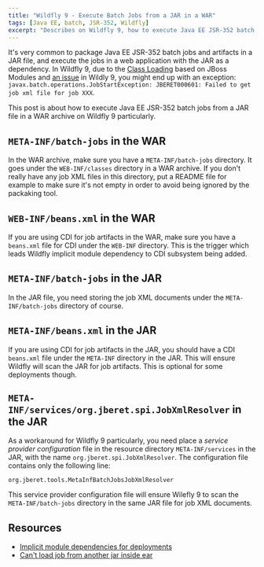 ```yaml
---
title: "Wildfly 9 - Execute Batch Jobs from a JAR in a WAR"
tags: [Java EE, batch, JSR-352, Wildfly]
excerpt: "Describes on Wildfly 9, how to execute Java EE JSR-352 batch jobs from a JAR in a WAR and avoid JBERET000601."
---
```


It's very common to package Java EE JSR-352 batch jobs and artifacts in a JAR file, and execute the jobs in a web application with the JAR as a dependency. In Wildfly 9, due to the [Class Loading](https://docs.jboss.org/author/display/WFLY9/Class+Loading+in+WildFly) based on JBoss Modules and [an issue](https://issues.jboss.org/browse/WFLY-4988) in Wildly 9, you might end up with an exception: `javax.batch.operations.JobStartException: JBERET000601: Failed to get job xml file for job XXX`.

This post is about how to execute Java EE JSR-352 batch jobs from a JAR file in a WAR archive on Wildfly 9 particularly.

## `META-INF/batch-jobs` in the WAR

In the WAR archive, make sure you have a `META-INF/batch-jobs` directory. It goes under the `WEB-INF/classes` directory in a WAR archive. If you don't really have any job XML files in this directory, put a README file for example to make sure it's not empty in order to avoid being ignored by the packaking tool.

## `WEB-INF/beans.xml` in the WAR

If you are using CDI for job artifacts in the WAR, make sure you have a `beans.xml` file for CDI under the `WEB-INF` directory. This is the trigger which leads Wildfly implicit module dependency to CDI subsystem being added.

## `META-INF/batch-jobs` in the JAR

In the JAR file, you need storing the job XML documents under the `META-INF/batch-jobs` directory of course.

## `META-INF/beans.xml` in the JAR

If you are using CDI for job artifacts in the JAR, you should have a CDI `beans.xml` file under the `META-INF` directory in the JAR. This will ensure Wildfly will scan the JAR for job artifacts. This is optional for some deployments though.

## `META-INF/services/org.jberet.spi.JobXmlResolver` in the JAR

As a workaround for Wildfly 9 particularly, you need place a *service provider configuration* file in the resource directory `META-INF/services` in the JAR, with the name `org.jberet.spi.JobXmlResolver`. The configuration file contains only the following line:

    org.jberet.tools.MetaInfBatchJobsJobXmlResolver

This service provider configuration file will ensure Wilefly 9 to scan the `META-INF/batch-jobs` directory in the same JAR file for job XML documents.

## Resources
* [Implicit module dependencies for deployments](https://docs.jboss.org/author/display/WFLY9/Implicit+module+dependencies+for+deployments)
* [Can't load job from another jar inside ear](https://issues.jboss.org/browse/WFLY-4988)